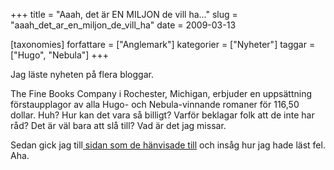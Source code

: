 +++
title = "Aaah, det är EN MILJON de vill ha..."
slug = "aaah_det_ar_en_miljon_de_vill_ha"
date = 2009-03-13

[taxonomies]
forfattare = ["Anglemark"]
kategorier = ["Nyheter"]
taggar = ["Hugo", "Nebula"]
+++

Jag läste nyheten på flera bloggar.

The Fine Books Company i Rochester, Michigan, erbjuder en uppsättning förstaupplagor av alla Hugo- och Nebula-vinnande romaner för 116,50 dollar. Huh? Hur kan det vara så billigt? Varför beklagar folk att de inte har råd? Det är väl bara att slå till? Vad är det jag missar.

Sedan gick jag till<a title="Hugo- och Nebulavinnare till salu" href="http://www.abebooks.com/books/collecting-hugo-nebula/science-fiction-fantasy-awards.shtml?cm_ven=nl&amp;cm_cat=nl&amp;cm_pla=cme_hugo_nebula&amp;cm_ite=feature-top" target="_self"> sidan som de hänvisade till</a> och insåg hur jag hade läst fel. Aha.
